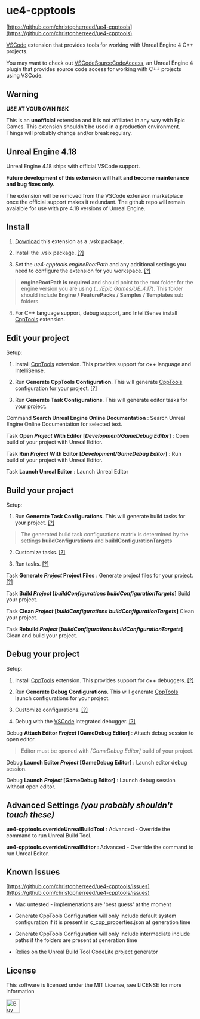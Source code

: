 ue4-cpptools
============
[https://github.com/christopherreed/ue4-cpptools](https://github.com/christopherreed/ue4-cpptools)

[VSCode](https://code.visualstudio.com/) extension that provides tools for working with Unreal Engine 4 C++ projects.

You may want to check out [VSCodeSourceCodeAccess](https://github.com/christopherreed/VSCodeSourceCodeAccess), an Unreal Engine 4 plugin that provides source code access for working with C++ projects using VSCode.

Warning
-------
__USE AT YOUR OWN RISK__

This is an **unofficial** extension and it is not affiliated in any way with Epic Games. This extension shouldn't be used in a production environment. Things will probably change and/or break regulary.

Unreal Engine 4.18
------------------
Unreal Engine 4.18 ships with official VSCode support.

**Future development of this extension will halt and become maintenance and bug fixes only.**

The extension will be removed from the VSCode extension marketplace once the official support makes it redundant. The github repo will remain avaialble for use with pre 4.18 versions of Unreal Engine.

Install
-------

1) [Download](https://github.com/christopherreed/ue4-cpptools/releases) this extension as a .vsix package.

2) Install the .vsix package. [[?]](https://code.visualstudio.com/docs/editor/extension-gallery#_install-from-a-vsix)

3) Set the *ue4-cpptools.engineRootPath* and any additional settings you need to configure the extension for you workspace. [[?]](https://code.visualstudio.com/docs/getstarted/settings)

> **engineRootPath is required** and should point to the root folder for the engine version you are using (*.../Epic Games/UE_4.17*). This folder should include **Engine / FeaturePacks / Samples / Templates** sub folders.

4) For C++ language support, debug support, and IntelliSense install [CppTools](https://marketplace.visualstudio.com/items?itemName=ms-vscode.cpptools) extension.

Edit your project
----
Setup:

1) Install [CppTools](https://marketplace.visualstudio.com/items?itemName=ms-vscode.cpptools) extension. This provides support for c++ language and IntelliSense.

2) Run **Generate CppTools Configuration**. This will generate [CppTools](https://marketplace.visualstudio.com/items?itemName=ms-vscode.cpptools) configuration for your project. [[?]](https://code.visualstudio.com/docs/languages/cpp)

3) Run **Generate Task Configurations**. This will generate editor tasks for your project.

Command **Search Unreal Engine Online Documentation** : Search Unreal Engine Online Documentation for selected text.

Task **Open *Project* With Editor [*Development/GameDebug* *Editor*]** : Open build of your project with Unreal Editor.

Task **Run *Project* With Editor [*Development/GameDebug* *Editor*]** : Run build of your project with Unreal Editor.

Task **Launch Unreal Editor** : Launch Unreal Editor

Build your project
-----
Setup:

1) Run **Generate Task Configurations**. This will generate build tasks for your project. [[?]](https://docs.unrealengine.com/latest/INT/Programming/Development/CompilingProjects/index.html)

> The generated build task configurations matrix is determined by the settings **buildConfigurations** and **buildConfigurationTargets** 

2) Customize tasks. [[?]](https://code.visualstudio.com/docs/editor/tasks#_custom-tasks)

3) Run tasks. [[?]](https://code.visualstudio.com/docs/editor/tasks)

Task **Generate *Project* Project Files** : Generate project files for your project. [[?]](https://docs.unrealengine.com/latest/INT/Programming/UnrealBuildSystem/ProjectFileGenerator/index.html)

Task **Build *Project* [*buildConfigurations* *buildConfigurationTargets*]** Build your project.

Task **Clean *Project* [*buildConfigurations* *buildConfigurationTargets*]** Clean your project.

Task **Rebuild *Project* [*buildConfigurations* *buildConfigurationTargets*]** Clean and build your project.

Debug your project
-----
Setup:

1) Install [CppTools](https://marketplace.visualstudio.com/items?itemName=ms-vscode.cpptools) extension. This provides support for c++ debuggers. [[?]](https://code.visualstudio.com/docs/languages/cpp#_debugging)

2) Run **Generate Debug Configurations**. This will generate [CppTools](https://marketplace.visualstudio.com/items?itemName=ms-vscode.cpptools) launch configurations for your project.

3) Customize configurations. [[?]](https://github.com/Microsoft/vscode-cpptools/blob/master/launch.md)

4) Debug with the [VSCode](https://code.visualstudio.com/) integrated debugger. [[?]](https://code.visualstudio.com/docs/editor/debugging)

Debug **Attach Editor *Project* [GameDebug Editor]** : Attach debug session to open editor.

> Editor must be opened with *[GameDebug Editor]* build of your project.

Debug **Launch Editor *Project* [GameDebug Editor]** : Launch editor debug session.

Debug **Launch *Project* [GameDebug Editor]** : Launch debug session without open editor.

Advanced Settings *(you probably shouldn't touch these)*
-----------------

__ue4-cpptools.overrideUnrealBuildTool__ : Advanced - Override the command to run Unreal Build Tool.

__ue4-cpptools.overrideUnrealEditor__ : Advanced - Override the command to run Unreal Editor.

Known Issues
------------

[https://github.com/christopherreed/ue4-cpptools/issues](https://github.com/christopherreed/ue4-cpptools/issues)

* Mac untested - implemenations are 'best guess' at the moment

* Generate CppTools Configuration will only include default system configuration if it is present in c_cpp_properties.json at generation time

* Generate CppTools Configuration will only include intermediate include paths if the folders are present at generation time

* Relies on the Unreal Build Tool CodeLite project generator

License
-------

This software is licensed under the MIT License, see LICENSE for more information

<a href='https://ko-fi.com/A41034HG' target='_blank'><img height='36' style='border:0px;height:36px;' src='https://az743702.vo.msecnd.net/cdn/kofi2.png?v=0' border='0' alt='Buy Me a Coffee at ko-fi.com' /></a>
